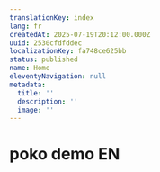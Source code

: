 ```yaml
---
translationKey: index
lang: fr
createdAt: 2025-07-19T20:12:00.000Z
uuid: 2530cfdfddec
localizationKey: fa748ce625bb
status: published
name: Home
eleventyNavigation: null
metadata:
  title: ''
  description: ''
  image: ''
---
```

# poko demo EN
